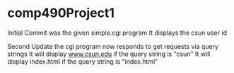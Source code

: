 # comp490Project1
Initial Commit was the given simple.cgi program
It displays the csun user id

Second Update
the cgi program now responds to get requests via query strings
It will display www.csun.edu if the query string is "csun"
It will display index.html if the query string is "index.html"

